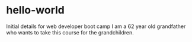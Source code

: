 # hello-world
Initial details for web developer boot camp
I am a 62 year old grandfather who wants to take this course for the grandchildren.
